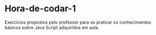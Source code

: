 # Hora-de-codar-1
Exercícios propostos pelo professor para se praticar os conhecimentos básicos sobre Java Script adquiridos em aula.  
